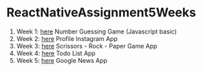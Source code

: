 # ReactNativeAssignment5Weeks
1. Week 1: [here](https://github.com/namlaem10/ReactNativeAssignmentWeek1) Number Guessing Game (Javascript basic)
2. Week 2: [here](https://github.com/namlaem10/ReactNativeAssignmentWeek2) Profile Instagram App 
3. Week 3: [here](https://github.com/namlaem10/ReactNativeAssignmentWeek3) Scrissors - Rock - Paper Game App
4. Week 4: [here](https://github.com/namlaem10/ReactNativeAssignmentWeek4) Todo List App
5. Week 5: [here](https://github.com/namlaem10/ReactNativeAssignmentWeek5) Google News App
